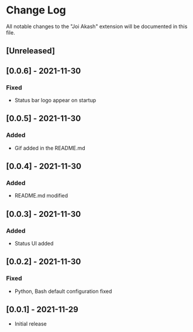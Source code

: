 # Change Log

All notable changes to the "Joi Akash" extension will be documented in this file.

## [Unreleased]

## [0.0.6] - 2021-11-30

### Fixed

- Status bar logo appear on startup

## [0.0.5] - 2021-11-30

### Added

- Gif added in the README.md

## [0.0.4] - 2021-11-30

### Added

- README.md modified

## [0.0.3] - 2021-11-30

### Added

- Status UI added

## [0.0.2] - 2021-11-30

### Fixed

- Python, Bash default configuration fixed

## [0.0.1] - 2021-11-29

- Initial release
